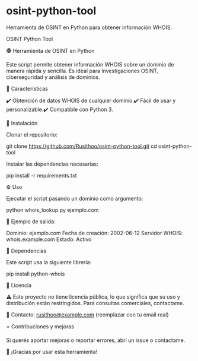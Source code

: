 # osint-python-tool
Herramienta de OSINT en Python para obtener información WHOIS.

OSINT Python Tool

🕵️ Herramienta de OSINT en Python

Este script permite obtener información WHOIS sobre un dominio de manera rápida y sencilla. Es ideal para investigaciones OSINT, ciberseguridad y análisis de dominios.

🚀 Características

✔️ Obtención de datos WHOIS de cualquier dominio.✔️ Fácil de usar y personalizable.✔️ Compatible con Python 3.

📌 Instalación

Clonar el repositorio:

git clone https://github.com/Rusithoo/osint-python-tool.git
cd osint-python-tool

Instalar las dependencias necesarias:

pip install -r requirements.txt

⚙️ Uso

Ejecutar el script pasando un dominio como argumento:

python whois_lookup.py ejemplo.com

📌 Ejemplo de salida:

Dominio: ejemplo.com
Fecha de creación: 2002-06-12
Servidor WHOIS: whois.example.com
Estado: Activo

🔧 Dependencias

Este script usa la siguiente librería:

pip install python-whois

📜 Licencia

⚠️ Este proyecto no tiene licencia pública, lo que significa que su uso y distribución están restringidos. Para consultas comerciales, contactame.

📩 Contacto: rusithoo@example.com (reemplazar con tu email real)

⭐ Contribuciones y mejoras

Si querés aportar mejoras o reportar errores, abrí un issue o contactame.

🚀 ¡Gracias por usar esta herramienta!
